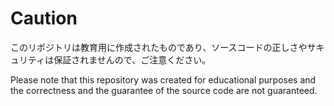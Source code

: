 # Caution
このリポジトリは教育用に作成されたものであり、ソースコードの正しさやサキュリティは保証されませんので、ご注意ください。

Please note that this repository was created for educational purposes and the correctness and the guarantee of the source code are not guaranteed.
